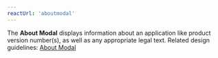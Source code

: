 ```yaml
---
reactUrl: 'aboutmodal'
---
```


The **About Modal** displays information about an application like product version number(s), as well as any appropriate legal text. Related design guidelines: [About Modal](/design-guidelines/usage-and-behavior/about-modal)

